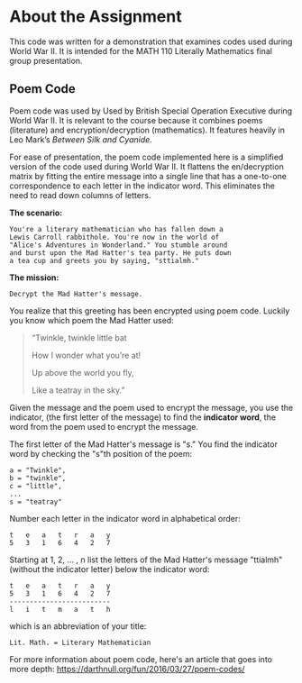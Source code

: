 # About the Assignment
This code was written for a demonstration that examines codes used during 
World War II. It is intended for the MATH 110 Literally Mathematics
final group presentation.

## Poem Code
Poem code was used by Used by British Special Operation Executive during World War II.
It is relevant to the course because it combines poems (literature) 
and encryption/decryption (mathematics). 
It features heavily in Leo Mark’s *Between Silk and Cyanide*.

For ease of presentation, the poem code implemented here is 
a simplified version of the code used during World 
War II. It flattens the en/decryption matrix by fitting the entire message 
into a single line that has a one-to-one correspondence to 
each letter in the indicator word. This eliminates the need 
to read down columns of letters.
  

**The scenario:**

    You're a literary mathematician who has fallen down a 
    Lewis Carroll rabbithole. You're now in the world of 
    "Alice's Adventures in Wonderland." You stumble around
    and burst upon the Mad Hatter's tea party. He puts down 
    a tea cup and greets you by saying, "sttialmh."

 
**The mission:** 

    Decrypt the Mad Hatter's message. 

You realize that this greeting has been encrypted using
poem code. Luckily you know which poem the Mad Hatter used:

>“Twinkle, twinkle little bat
>
>How I wonder what you’re at!
>
>Up above the world you fly,
>
>Like a teatray in the sky.”

Given the message and the poem used to encrypt the message,
you use the indicator, (the first letter of the message)
to find the **indicator word**, the word 
from the poem used to encrypt the message.

The first letter of the Mad Hatter's message is "s." 
You find the indicator word by
checking the "s"th position of the poem: 

    a = "Twinkle",
    b = "twinkle",
    c = "little",
    ...
    s = "teatray"

Number each letter in the indicator word in alphabetical order:


    t   e   a   t   r   a   y   
    5   3   1   6   4   2   7


Starting at 1, 2, ... , n list the letters of the Mad Hatter's 
message "ttialmh" (without the indicator letter) below the indicator word:

    t   e   a   t   r   a   y   
    5   3   1   6   4   2   7
    -------------------------
    l   i   t   m   a   t   h

which is an abbreviation of your title:
    
    Lit. Math. = Literary Mathematician
    
    
For more information about poem code, here's an article that goes 
into more depth: https://darthnull.org/fun/2016/03/27/poem-codes/